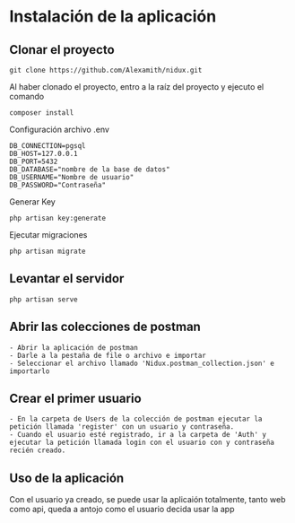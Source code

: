 # Instalación de la aplicación

## Clonar el proyecto

    git clone https://github.com/Alexamith/nidux.git

Al haber clonado el proyecto, entro a la raíz del proyecto y ejecuto el comando

    composer install

Configuración archivo .env

    DB_CONNECTION=pgsql
    DB_HOST=127.0.0.1
    DB_PORT=5432
    DB_DATABASE="nombre de la base de datos"
    DB_USERNAME="Nombre de usuario"
    DB_PASSWORD="Contraseña"

Generar Key

    php artisan key:generate

Ejecutar migraciones

    php artisan migrate

## Levantar el servidor

    php artisan serve

## Abrir las colecciones de postman

    - Abrir la aplicación de postman
    - Darle a la pestaña de file o archivo e importar
    - Seleccionar el archivo llamado 'Nidux.postman_collection.json' e importarlo

## Crear el primer usuario

    - En la carpeta de Users de la colección de postman ejecutar la petición llamada 'register' con un usuario y contraseña.
    - Cuando el usuario esté registrado, ir a la carpeta de 'Auth' y ejecutar la petición llamada login con el usuario con y contraseña recién creado.

## Uso de la aplicación

Con el usuario ya creado, se puede usar la aplicaión totalmente, tanto web como api, queda a antojo como el usuario decida usar la app